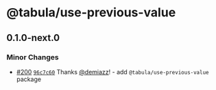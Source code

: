 # @tabula/use-previous-value

## 0.1.0-next.0

### Minor Changes

- [#200](https://github.com/ReTable/ui-kit/pull/200) [`96c7c60`](https://github.com/ReTable/ui-kit/commit/96c7c60cc926d27f2170c3c6ee95fcdc39aa042b) Thanks [@demiazz](https://github.com/demiazz)! - add `@tabula/use-previous-value` package
